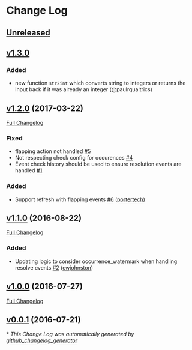 # Change Log

## [Unreleased](https://github.com/sensu-extensions/sensu-extensions-occurrences/compare/v1.3.0...HEAD)

## [v1.3.0](https://github.com/sensu-extensions/sensu-extensions-occurrences/compare/v1.2.0...v1.3.0)

### Added
- new function `str2int` which converts string to integers or returns the input back if it was already an integer (@paulrqualtrics)

## [v1.2.0](https://github.com/sensu-extensions/sensu-extensions-occurrences/tree/v1.2.0) (2017-03-22)
[Full Changelog](https://github.com/sensu-extensions/sensu-extensions-occurrences/compare/v1.1.0...v1.2.0)

### Fixed

- flapping action not handled [\#5](https://github.com/sensu-extensions/sensu-extensions-occurrences/issues/5)
- Not respecting check config for occurences [\#4](https://github.com/sensu-extensions/sensu-extensions-occurrences/issues/4)
- Event check history should be used to ensure resolution events are handled [\#1](https://github.com/sensu-extensions/sensu-extensions-occurrences/issues/1)

### Added

- Support refresh with flapping events [\#6](https://github.com/sensu-extensions/sensu-extensions-occurrences/pull/6) ([portertech](https://github.com/portertech))

## [v1.1.0](https://github.com/sensu-extensions/sensu-extensions-occurrences/tree/v1.1.0) (2016-08-22)
[Full Changelog](https://github.com/sensu-extensions/sensu-extensions-occurrences/compare/v1.0.0...v1.1.0)

### Added

- Updating logic to consider occurrence\_watermark when handling resolve events [\#2](https://github.com/sensu-extensions/sensu-extensions-occurrences/pull/2) ([cwjohnston](https://github.com/cwjohnston))

## [v1.0.0](https://github.com/sensu-extensions/sensu-extensions-occurrences/tree/v1.0.0) (2016-07-27)
[Full Changelog](https://github.com/sensu-extensions/sensu-extensions-occurrences/compare/v0.0.1...v1.0.0)

## [v0.0.1](https://github.com/sensu-extensions/sensu-extensions-occurrences/tree/v0.0.1) (2016-07-21)


\* *This Change Log was automatically generated by [github_changelog_generator](https://github.com/skywinder/Github-Changelog-Generator)*

